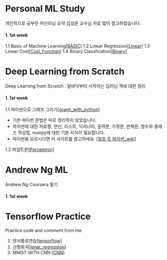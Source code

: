 # Personal ML Study
개인적으로 공부한 머신러닝 요약
김성훈 교수님 자료 많이 참고하였습니다.

#### 1. 1st week

1.1 Basic of Machine Learning[[BASIC]](https://nbviewer.jupyter.org/gist/gihyunkim/5718a178736cb2f3d208f89bf4e2879c)
1.2 Linear Regression[[Linear]](https://nbviewer.jupyter.org/gist/gihyunkim/a3638fd02311ba7e54be3cf59e64394c)
1.3 Linear Cost[[Cost_Function]](https://nbviewer.jupyter.org/gist/gihyunkim/1970bb8e80f9722e2b12179bc9965664)
1.4 Binary Classfication[[Binary]]()

# Deep Learning from Scratch
Deep Learning from Scratch : 밑바닥부터 시작하는 딥러닝 책에 대한 정리

#### 1. 1st week
1.1 파이썬으로 그래프 그리기[[graph_with_python]](https://nbviewer.jupyter.org/gist/gihyunkim/4837a7e7875e9314c520ad3182a06670)
  
  - 기본 파이썬 문법은 따로 정리하지 않았습니다.
  - 파이썬에 대한 자료형, 연산, 리스트, 딕셔너리, 출력문, 가정문, 반복문, 함수와 클래스 작성법, numpy에 대한 기본 지식이 필요합니다.
  - 파이썬을 모르시다면 이 사이트를 참고하세요. [[점프 투 파이썬_wiki]](https://wikidocs.net/book/1)
  
1.2 퍼셉트론[[Perceptron]](https://nbviewer.jupyter.org/gist/gihyunkim/e872240cbd061e7dec09dc2a3d5d2161/Perceptron.ipynb)




# Andrew Ng ML
Andrew Ng Coursera 필기

#### 1. 1st week



# Tensorflow Practice
Practice code and comment from me
1. 텐서플로연습[[tensorflow]](https://nbviewer.jupyter.org/gist/gihyunkim/29178624f17b85f5559535d34da2c02d)
2. 선형회귀[[lenar_regression]](https://nbviewer.jupyter.org/gist/gihyunkim/9e4e92b4b5e5d93aa029bf8ce01bb1c1/lin_regression.ipynb)
2. MNIST WITH CNN [[CNN]](https://nbviewer.jupyter.org/gist/gihyunkim/48f6c34de43a5140e5a52dcb7e652071)
